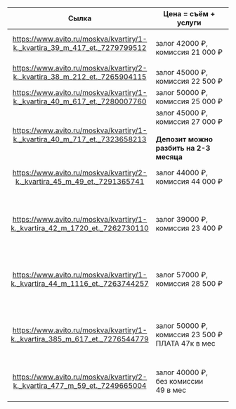 
|                                    Сылка                                    | Цена = съём + услуги                                                            | площадь | расположение                                                                                     | Комментарии                   |
| :-------------------------------------------------------------------------: | ------------------------------------------------------------------------------- | ------- | ------------------------------------------------------------------------------------------------ | ----------------------------- |
| https://www.avito.ru/moskva/kvartiry/1-k._kvartira_39_m_417_et._7279799512  | <br>залог 42000 ₽, комиссия 21 000 ₽                                            | 39 м²   | Москва, Солнцевский пр-т, 25/2                                                                   | дешево и близко               |
| https://www.avito.ru/moskva/kvartiry/2-k._kvartira_38_m_212_et._7265904115  | <br>залог 45000 ₽, комиссия 22 500 ₽                                            | 38 м²   | Москва, ул. 50 лет Октября, 1к1                                                                  | 2шка говорово                 |
| https://www.avito.ru/moskva/kvartiry/1-k._kvartira_40_m_617_et._7280007760  | залог 50000 ₽, комиссия 25 000 ₽                                                | 40 м²   | Москва, ул. 50 лет Октября, 9к1                                                                  | Красивая и  чистая            |
| https://www.avito.ru/moskva/kvartiry/1-k._kvartira_40_m_717_et._7323658213  | залог 45000 ₽, комиссия 27 000 ₽<br><br>**Депозит можно разбить на 2-3 месяца** | 40 м²   | В НАШИХ домах                                                                                    | В НАШИХ домах                 |
|  https://www.avito.ru/moskva/kvartiry/2-k._kvartira_45_m_49_et._7291365741  | залог 44000 ₽, комиссия 44 000 ₽                                                | 45 м²   | Москва, Родниковая ул., 16 (Новопеределкино)                                                     | # 2-к. квартира               |
| https://www.avito.ru/moskva/kvartiry/1-k._kvartira_42_m_1720_et._7262730110 | залог 39000 ₽, комиссия 23 400 ₽                                                | 42 м²   | Москва, Новомосковский административный округ, поселение Внуковское, ул. Бориса Пастернака, 25   | Рассказовка                   |
| https://www.avito.ru/moskva/kvartiry/1-k._kvartira_44_m_1116_et._7263744257 | залог 57000 ₽, комиссия 28 500 ₽                                                | 44 м²   | Москва, ул. Намёткина, 13к2<br><br>(М. Новые Черемушки)                                          | <br>Новые Черёмушки11–15 мин. |
| https://www.avito.ru/moskva/kvartiry/1-k._kvartira_385_m_617_et._7276544779 | залог 50000 ₽, комиссия 23 500 ₽<br>ПЛАТА 47к в мес                             | 38.5 м² | Москва, Новомосковский административный округ, поселение Внуковское, ул. Бориса Пастернака, 33к2 | Рассказовка                   |
| https://www.avito.ru/moskva/kvartiry/2-k._kvartira_477_m_59_et._7249665004  | залог 40000 ₽, без комиссии<br> 49 в мес                                        | 47.7 м² | Москва, ул. 26 Бакинских Комиссаров, 4к3                                                         | двушка на юго-западной        |
|                                                                             |                                                                                 |         |                                                                                                  |                               |
|                                                                             |                                                                                 |         |                                                                                                  |                               |
